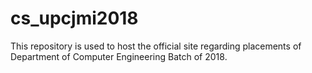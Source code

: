 # cs_upcjmi2018

This repository is used to host the official site regarding placements of Department of Computer Engineering Batch of 2018.
